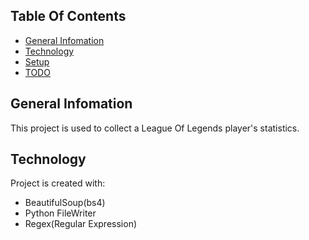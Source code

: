 ## Table Of Contents 
* [General Infomation](#general-info)
* [Technology](#technology)
* [Setup](#setup)
* [TODO](#todo)

## General Infomation 
This project is used to collect a League Of Legends player's statistics. 

## Technology
Project is created with:
* BeautifulSoup(bs4)
* Python FileWriter
* Regex(Regular Expression)

